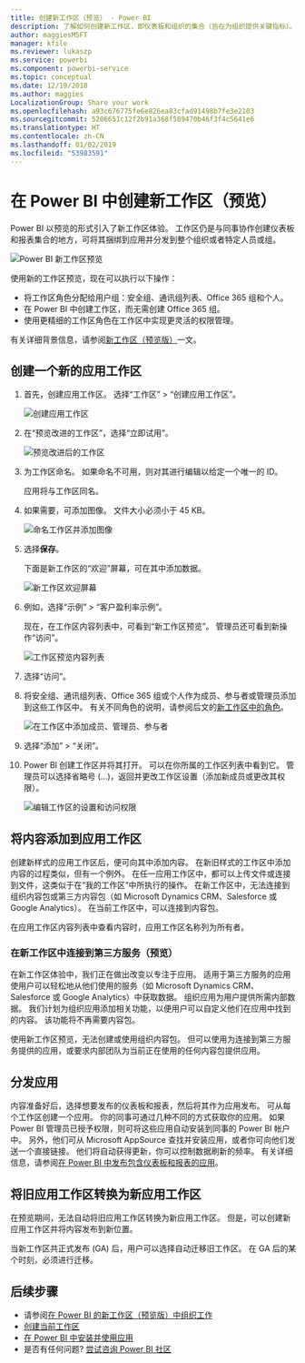 ```yaml
---
title: 创建新工作区（预览） - Power BI
description: 了解如何创建新工作区，即仪表板和组织的集合（旨在为组织提供关键指标）。
author: maggiesMSFT
manager: kfile
ms.reviewer: lukaszp
ms.service: powerbi
ms.component: powerbi-service
ms.topic: conceptual
ms.date: 12/19/2018
ms.author: maggies
LocalizationGroup: Share your work
ms.openlocfilehash: a93c676775fe6e826ea83cfad91498b7fe3e2103
ms.sourcegitcommit: 5206651c12f2b91a368f509470b46f3f4c5641e6
ms.translationtype: HT
ms.contentlocale: zh-CN
ms.lasthandoff: 01/02/2019
ms.locfileid: "53983591"
---
```

# <a name="create-the-new-workspaces-preview-in-power-bi"></a>在 Power BI 中创建新工作区（预览）

Power BI 以预览的形式引入了新工作区体验。 工作区仍是与同事协作创建仪表板和报表集合的地方，可将其捆绑到应用并分发到整个组织或者特定人员或组。 

![Power BI 新工作区预览](media/service-create-the-new-workspaces/power-bi-new-workspaces-preview.png)

使用新的工作区预览，现在可以执行以下操作：

- 将工作区角色分配给用户组：安全组、通讯组列表、Office 365 组和个人。
- 在 Power BI 中创建工作区，而无需创建 Office 365 组。
- 使用更精细的工作区角色在工作区中实现更灵活的权限管理。

有关详细背景信息，请参阅[新工作区（预览版）](service-new-workspaces.md)一文。

## <a name="create-one-of-the-new-app-workspaces"></a>创建一个新的应用工作区

1. 首先，创建应用工作区。 选择“工作区” > “创建应用工作区”。
   
     ![创建应用工作区](media/service-create-the-new-workspaces/power-bi-create-app-workspace.png)

2. 在“预览改进的工作区”，选择“立即试用”。
   
     ![预览改进后的工作区](media/service-create-the-new-workspaces/power-bi-preview-improved-workspaces.png)

2. 为工作区命名。 如果命名不可用，则对其进行编辑以给定一个唯一的 ID。
   
     应用将与工作区同名。
   
1. 如果需要，可添加图像。 文件大小必须小于 45 KB。
 
    ![命名工作区并添加图像](media/service-create-the-new-workspaces/power-bi-name-workspace.png)

1. 选择**保存**。

    下面是新工作区的“欢迎”屏幕，可在其中添加数据。 

    ![新工作区欢迎屏幕](media/service-create-the-new-workspaces/power-bi-workspace-welcome-screen.png)

1. 例如，选择“示例” > “客户盈利率示例”。

    现在，在工作区内容列表中，可看到“新工作区预览”。 管理员还可看到新操作“访问”。

    ![工作区预览内容列表](media/service-create-the-new-workspaces/power-bi-workspaces-preview-content-list.png)

1. 选择“访问”。

1. 将安全组、通讯组列表、Office 365 组或个人作为成员、参与者或管理员添加到这些工作区中。 有关不同角色的说明，请参阅后文的[新工作区中的角色](#roles-in-the-new-workspaces)。

    ![在工作区中添加成员、管理员、参与者](media/service-create-the-new-workspaces/power-bi-access-add-members.png)

9. 选择“添加” > “关闭”。

1. Power BI 创建工作区并将其打开。 可以在你所属的工作区列表中看到它。 管理员可以选择省略号 (…)，返回并更改工作区设置（添加新成员或更改其权限）。

     ![编辑工作区的设置和访问权限](media/service-create-the-new-workspaces/power-bi-edit-workspace.png)

## <a name="add-content-to-your-app-workspace"></a>将内容添加到应用工作区

创建新样式的应用工作区后，便可向其中添加内容。 在新旧样式的工作区中添加内容的过程类似，但有一个例外。 在任一应用工作区中，都可以上传文件或连接到文件，这类似于在“我的工作区”中所执行的操作。 在新工作区中，无法连接到组织内容包或第三方内容包（如 Microsoft Dynamics CRM、Salesforce 或 Google Analytics）。 在当前工作区中，可以连接到内容包。

在应用工作区内容列表中查看内容时，应用工作区名称列为所有者。

### <a name="connecting-to-third-party-services-in-new-workspaces-preview"></a>在新工作区中连接到第三方服务（预览）

在新工作区体验中，我们正在做出改变以专注于应用。 适用于第三方服务的应用使用户可以轻松地从他们使用的服务（如 Microsoft Dynamics CRM、Salesforce 或 Google Analytics）中获取数据。
组织应用为用户提供所需内部数据。 我们计划为组织应用添加相关功能，以便用户可以自定义他们在应用中找到的内容。 该功能将不再需要内容包。 

使用新工作区预览，无法创建或使用组织内容包。 但可以使用为连接到第三方服务提供的应用，或要求内部团队为当前正在使用的任何内容包提供应用。 

## <a name="distribute-an-app"></a>分发应用

内容准备好后，选择想要发布的仪表板和报表，然后将其作为应用发布。 可从每个工作区创建一个应用。 你的同事可通过几种不同的方式获取你的应用。 如果 Power BI 管理员已授予权限，则可将这些应用自动安装到同事的 Power BI 帐户中。 另外，他们可从 Microsoft AppSource 查找并安装应用，或者你可向他们发送一个直接链接。 他们将自动获得更新，你可以控制数据刷新的频率。 有关详细信息，请参阅[在 Power BI 中发布包含仪表板和报表的应用](service-create-distribute-apps.md)。

## <a name="convert-old-app-workspaces-to-new-app-workspaces"></a>将旧应用工作区转换为新应用工作区

在预览期间，无法自动将旧应用工作区转换为新应用工作区。 但是，可以创建新应用工作区并将内容发布到新位置。 

当新工作区共正式发布 (GA) 后，用户可以选择自动迁移旧工作区。 在 GA 后的某个时刻，必须进行迁移。

## <a name="next-steps"></a>后续步骤
* 请参阅[在 Power BI 的新工作区（预览版）中组织工作](service-new-workspaces.md)
* [创建当前工作区](service-create-workspaces.md)
* [在 Power BI 中安装并使用应用](service-create-distribute-apps.md)
* 是否有任何问题? [尝试咨询 Power BI 社区](http://community.powerbi.com/)
